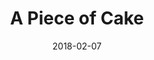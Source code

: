 ---
date: 2018-02-07
tags: post
name: London .NET User Group
url: https://www.meetup.com/London-NET-User-Group
type: meetup
title: A Piece of Cake
slides_url: 
recording_url: 
city: London
country: United Kingdom
country_code: UK
language: English
---